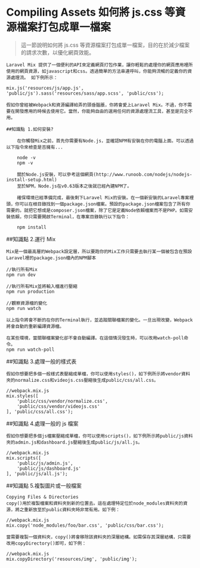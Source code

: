 # Compiling Assets 如何將 js.css 等資源檔案打包成單一檔案

> 這一節說明如何將 js.css 等資源檔案打包成單一檔案，目的在於減少檔案的請求次數，以優化網頁效能。

    Laravel Mix 提供了一個便利的API來定義網頁打包作業，讓你輕鬆的處理你的網頁應用裡所使用的網頁資源，如javascript和css。透過簡單的方法串連呼叫，你能夠流暢的定義你的資源處理流。 如下例所示：

    mix.js('resources/js/app.js', 'public/js').sass('resources/sass/app.scss', 'public/css');

    假如你曾經被Webpack和資源編譯給弄的頭昏腦脹，你將會愛上Laravel Mix。不過，你不需要在開發應用的時候去使用它。當然，你能夠自由的選用任何的資源處理流工具，甚至是完全不用。

    ##知識點 1.如何安裝?

        在你觸發Mix之前，首先你需要有Node.js，並確認NPM有安裝在你的電腦上面。可以透過以下指令來檢查是否擁有...

        node -v
        npm -v

        關於Node.js安裝，可以參考這個網頁(http://www.runoob.com/nodejs/nodejs-install-setup.html)
        至於NPM，Node.js在v0.63版本之後就已經內建NPM了。

        確保環境已經準備完成，最後剩下Laravel Mix的安裝。在一個新安裝的Laravel專案裡頭，你可以在根目錄找到一個package.json檔案。預設的package.json檔案包含了所有你需要的。就把它想成是composer.json檔案，除了它是定義Node依賴檔案而不是PHP。如需安裝依賴，你只需要開啟Terminal，在專案目錄執行以下指令：

        npm install

##知識點 2.運行 Mix

    Mix是一個最高層的Webpack設定層，所以要跑你的Mix工作只需要去執行某一個被包含在預設Laravel裡的package.json檔內的NPM腳本

    //執行所有Mix
    npm run dev

    //執行所有Mix並將輸入檔進行壓縮
    npm run production

    //觀察資源檔的變化
    npm run watch

    以上指令將會不斷的在你的Terminal執行，並追蹤關聯檔案的變化。一旦出現改變，Webpack將會自動的重新編譯資源檔。

    在某些環境，當關聯檔案變化卻不會自動編譯。在這個情況發生時，可以改用watch-poll命令。
    npm run watch-poll

##知識點 3.處理一般的樣式表

    假如你想要把多個一般樣式表壓縮成單檔，你可以使用styles()，如下例所示將vendor資料夾的normalize.css和videojs.css壓縮後生成public/css/all.css。

    //webpack.mix.js
    mix.styles([
        'public/css/vendor/normalize.css',
        'public/css/vendor/videojs.css'
    ], 'public/css/all.css');

##知識點 4.處理一般的 js 檔案

    假如你想要把多個js檔案壓縮成單檔，你可以使用scripts()，如下例所示將public/js資料夾的admin.js和dashboard.js壓縮後生成public/js/all.js。

    //webpack.mix.js
    mix.scripts([
        'public/js/admin.js',
        'public/js/dashboard.js'
    ], 'public/js/all.js');

##知識點 5.複製圖片或一般檔案

    Copying Files & Directories
    copy()用於複製檔案和資料夾到新的位置去。這在處理特定位於node_modules資料夾的資源，將之重新放至於public資料夾時非常有用。如下例：

    //webpack.mix.js
    mix.copy('node_modules/foo/bar.css', 'public/css/bar.css');

    當需要複製一個資料夾，copy()將會移除該資料夾的深層結構。如需保存其深層結構，只需要改用copyDirectory()即可，如下例：

    //webpack.mix.js
    mix.copyDirectory('resources/img', 'public/img');
